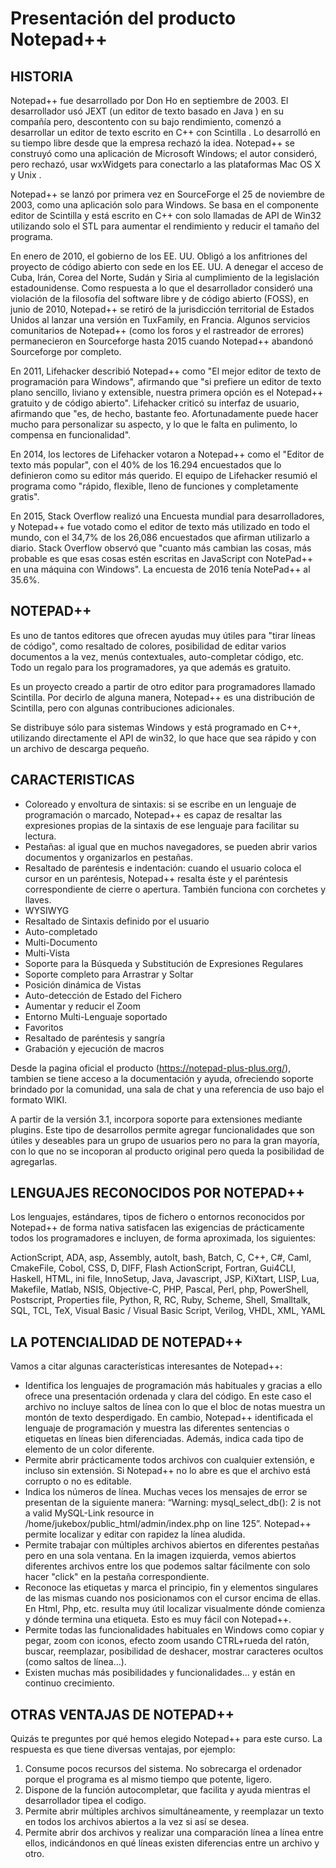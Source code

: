 Presentación del producto Notepad++
===================================

## HISTORIA
Notepad++ fue desarrollado por Don Ho en septiembre de 2003.  El desarrollador usó JEXT (un editor de texto basado en Java ) en su compañía pero, descontento con su bajo rendimiento, comenzó a desarrollar un editor de texto escrito en C++ con Scintilla .  Lo desarrolló en su tiempo libre desde que la empresa rechazó la idea. Notepad++ se construyó como una aplicación de Microsoft Windows; el  autor consideró, pero rechazó, usar wxWidgets para conectarlo a las plataformas Mac OS X y Unix .

Notepad++ se lanzó por primera vez en SourceForge el 25 de noviembre de 2003, como una aplicación solo para Windows. Se basa en el componente editor de Scintilla y está escrito en C++ con solo llamadas de API de Win32 utilizando solo el STL para aumentar el rendimiento y reducir el tamaño del programa. 

En enero de 2010, el gobierno de los EE. UU. Obligó a los anfitriones del proyecto de código abierto con sede en los EE. UU. A denegar el acceso de Cuba, Irán, Corea del Norte, Sudán y Siria al cumplimiento de la legislación estadounidense. Como respuesta a lo que el desarrollador consideró una violación de la filosofía del software libre y de código abierto (FOSS), en junio de 2010, Notepad++ se retiró de la jurisdicción territorial de Estados Unidos al lanzar una versión en TuxFamily, en Francia. Algunos servicios comunitarios de Notepad++ (como los foros y el rastreador de errores) permanecieron en Sourceforge hasta 2015 cuando Notepad++ abandonó Sourceforge por completo. 

En 2011, Lifehacker describió Notepad++ como "El mejor editor de texto de programación para Windows", afirmando que "si prefiere un editor de texto plano sencillo, liviano y extensible, nuestra primera opción es el Notepad++ gratuito y de código abierto". Lifehacker criticó su interfaz de usuario, afirmando que "es, de hecho, bastante feo. Afortunadamente puede hacer mucho para personalizar su aspecto, y lo que le falta en pulimento, lo compensa en funcionalidad". 

En 2014, los lectores de Lifehacker votaron a Notepad++ como el "Editor de texto más popular", con el 40% de los 16.294 encuestados que lo definieron como su editor más querido. El equipo de Lifehacker resumió el programa como "rápido, flexible, lleno de funciones y completamente gratis". 

En 2015, Stack Overflow realizó una Encuesta mundial para desarrolladores, y Notepad++ fue votado como el editor de texto más utilizado en todo el mundo, con el 34,7% de los 26,086 encuestados que afirman utilizarlo a diario.  Stack Overflow observó que "cuanto más cambian las cosas, más probable es que esas cosas estén escritas en JavaScript con NotePad++ en una máquina con Windows". La encuesta de 2016 tenía NotePad++ al 35.6%. 

## NOTEPAD++
Es uno de tantos editores que ofrecen ayudas muy útiles para "tirar líneas de código", como resaltado de colores, posibilidad de editar varios documentos a la vez, menús contextuales, auto-completar código, etc. Todo un regalo para los programadores, ya que además es gratuito.

Es un proyecto creado a partir de otro editor para programadores llamado Scintilla. Por decirlo de alguna manera, Notepad++ es una distribución de Scintilla, pero con algunas contribuciones adicionales.

Se distribuye sólo para sistemas Windows y está programado en C++, utilizando directamente el API de win32, lo que hace que sea rápido y con un archivo de descarga pequeño.

## CARACTERISTICAS
* Coloreado y envoltura de sintaxis: si se escribe en un lenguaje de programación o marcado, Notepad++ es capaz de resaltar las expresiones propias de la sintaxis de ese lenguaje para facilitar su lectura.
* Pestañas: al igual que en muchos navegadores, se pueden abrir varios documentos y organizarlos en pestañas.
* Resaltado de paréntesis e indentación: cuando el usuario coloca el cursor en un paréntesis, Notepad++ resalta éste y el paréntesis correspondiente de cierre o apertura. También funciona con corchetes y llaves.
* WYSIWYG
* Resaltado de Sintaxis definido por el usuario
* Auto-completado
* Multi-Documento
* Multi-Vista
* Soporte para la Búsqueda y Substitución de Expresiones Regulares
* Soporte completo para Arrastrar y Soltar
* Posición dinámica de Vistas
* Auto-detección de Estado del Fichero
* Aumentar y reducir el Zoom
* Entorno Multi-Lenguaje soportado
* Favoritos
* Resaltado de paréntesis y sangría
* Grabación y ejecución de macros

Desde la pagina oficial el producto (https://notepad-plus-plus.org/), tambien se tiene acceso a la documentación y ayuda, ofreciendo soporte brindado por la comunidad, una sala de chat y una referencia de uso bajo el formato WIKI.

A partir de la versión 3.1, incorpora soporte para extensiones mediante plugins. Este tipo de desarrollos permite agregar funcionalidades que son útiles y deseables para un grupo de usuarios pero no para la gran mayoría, con lo que no se incoporan al producto original pero queda la posibilidad de agregarlas.

## LENGUAJES RECONOCIDOS POR NOTEPAD++
Los lenguajes, estándares, tipos de fichero o entornos reconocidos por Notepad++ de forma nativa satisfacen las exigencias de prácticamente todos los programadores e incluyen, de forma aproximada, los siguientes:

ActionScript, ADA, asp, Assembly, autoIt, bash, Batch, C, C++, C#, Caml, CmakeFile, Cobol, CSS, D, DIFF, Flash ActionScript, Fortran, Gui4CLI, Haskell, HTML, ini file, InnoSetup, Java, Javascript, JSP, KiXtart, LISP, Lua, Makefile, Matlab, NSIS, Objective-C, PHP, Pascal, Perl, php, PowerShell, Postscript, Properties file, Python, R, RC, Ruby, Scheme, Shell, Smalltalk, SQL, TCL, TeX, Visual Basic / Visual Basic Script, Verilog, VHDL, XML, YAML

## LA POTENCIALIDAD DE NOTEPAD++
Vamos a citar algunas características interesantes de Notepad++:

* Identifica los lenguajes de programación más habituales y gracias a ello ofrece una presentación ordenada y clara del código.
En este caso el archivo no incluye saltos de línea con lo que el bloc de notas muestra un montón de texto desperdigado. En cambio, Notepad++ identificada el lenguaje de programación y muestra las diferentes sentencias o etiquetas en líneas bien diferenciadas. Además, indica cada tipo de elemento de un color diferente. 
* Permite abrir prácticamente todos archivos con cualquier extensión, e incluso sin extensión. Si Notepad++ no lo abre es que el archivo está corrupto o no es editable.
* Indica los números de línea. Muchas veces los mensajes de error se presentan de la siguiente manera: “Warning: mysql_select_db(): 2 is not a valid MySQL-Link resource in /home/jukebox/public_html/admin/index.php on line 125”. Notepad++ permite localizar y editar con rapidez la línea aludida.
* Permite trabajar con múltiples archivos abiertos en diferentes pestañas pero en una sola ventana.
En la imagen izquierda, vemos abiertos diferentes archivos entre los que podemos saltar fácilmente con solo hacer "click" en la pestaña correspondiente.
* Reconoce las etiquetas y marca el principio, fin y elementos singulares de las mismas cuando nos posicionamos con el cursor encima de ellas. En Html, Php, etc. resulta muy útil localizar visualmente dónde comienza y dónde termina una etiqueta. Esto es muy fácil con Notepad++.
* Permite todas las funcionalidades habituales en Windows como copiar y pegar, zoom con iconos, efecto zoom usando CTRL+rueda del ratón, buscar, reemplazar, posibilidad de deshacer, mostrar caracteres ocultos (como saltos de línea…).
* Existen muchas más posibilidades y funcionalidades… y están en continuo crecimiento.
 
## OTRAS VENTAJAS DE NOTEPAD++
Quizás te preguntes por qué hemos elegido Notepad++ para este curso. La respuesta es que tiene diversas ventajas, por ejemplo:
1. Consume pocos recursos del sistema. No sobrecarga el ordenador porque el programa es al mismo tiempo que potente, ligero.
2. Dispone de la función autocompletar, que facilita y ayuda mientras el desarrollador tipea el codigo.
3. Permite abrir múltiples archivos simultáneamente, y reemplazar un texto en todos los archivos abiertos a la vez si así se desea.
4. Permite abrir dos archivos y realizar una comparación línea a línea entre ellos, indicándonos en qué líneas existen diferencias entre un archivo y otro.



